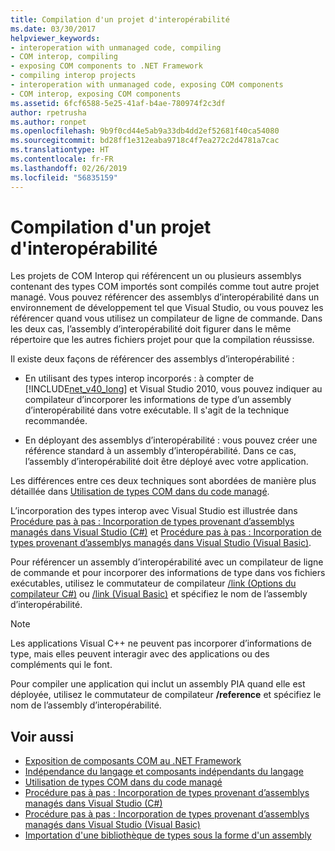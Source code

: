 ```yaml
---
title: Compilation d'un projet d'interopérabilité
ms.date: 03/30/2017
helpviewer_keywords:
- interoperation with unmanaged code, compiling
- COM interop, compiling
- exposing COM components to .NET Framework
- compiling interop projects
- interoperation with unmanaged code, exposing COM components
- COM interop, exposing COM components
ms.assetid: 6fcf6588-5e25-41af-b4ae-780974f2c3df
author: rpetrusha
ms.author: ronpet
ms.openlocfilehash: 9b9f0cd44e5ab9a33db4dd2ef52681f40ca54080
ms.sourcegitcommit: bd28ff1e312eaba9718c4f7ea272c2d4781a7cac
ms.translationtype: HT
ms.contentlocale: fr-FR
ms.lasthandoff: 02/26/2019
ms.locfileid: "56835159"
---
```

# <a name="compiling-an-interop-project"></a>Compilation d'un projet d'interopérabilité

Les projets de COM Interop qui référencent un ou plusieurs assemblys contenant des types COM importés sont compilés comme tout autre projet managé. Vous pouvez référencer des assemblys d’interopérabilité dans un environnement de développement tel que Visual Studio, ou vous pouvez les référencer quand vous utilisez un compilateur de ligne de commande. Dans les deux cas, l’assembly d’interopérabilité doit figurer dans le même répertoire que les autres fichiers projet pour que la compilation réussisse.

 Il existe deux façons de référencer des assemblys d’interopérabilité :

-   En utilisant des types interop incorporés : à compter de [!INCLUDE[net_v40_long](../../../includes/net-v40-long-md.md)] et Visual Studio 2010, vous pouvez indiquer au compilateur d’incorporer les informations de type d’un assembly d’interopérabilité dans votre exécutable. Il s'agit de la technique recommandée.

-   En déployant des assemblys d’interopérabilité : vous pouvez créer une référence standard à un assembly d’interopérabilité. Dans ce cas, l’assembly d’interopérabilité doit être déployé avec votre application.

 Les différences entre ces deux techniques sont abordées de manière plus détaillée dans [Utilisation de types COM dans du code managé](https://docs.microsoft.com/previous-versions/dotnet/netframework-4.0/3y76b69k(v=vs.100)).

 L’incorporation des types interop avec Visual Studio est illustrée dans [Procédure pas à pas : Incorporation de types provenant d’assemblys managés dans Visual Studio (C#)](/docs/csharp/programming-guide/concepts/assemblies-gac/walkthrough-embedding-types-from-managed-assemblies-in-visual-studio.md) et [Procédure pas à pas : Incorporation de types provenant d’assemblys managés dans Visual Studio (Visual Basic)](/docs/visual-basic/programming-guide/concepts/assemblies-gac/walkthrough-embedding-types-from-managed-assemblies-in-vs.md).

 Pour référencer un assembly d’interopérabilité avec un compilateur de ligne de commande et pour incorporer des informations de type dans vos fichiers exécutables, utilisez le commutateur de compilateur [/link (Options du compilateur C#)](../../csharp/language-reference/compiler-options/link-compiler-option.md) ou [/link (Visual Basic)](../../visual-basic/reference/command-line-compiler/link.md) et spécifiez le nom de l’assembly d’interopérabilité.

> [!NOTE]
> Les applications Visual C++ ne peuvent pas incorporer d’informations de type, mais elles peuvent interagir avec des applications ou des compléments qui le font.

 Pour compiler une application qui inclut un assembly PIA quand elle est déployée, utilisez le commutateur de compilateur **/reference** et spécifiez le nom de l’assembly d’interopérabilité.

## <a name="see-also"></a>Voir aussi

- [Exposition de composants COM au .NET Framework](exposing-com-components.md)
- [Indépendance du langage et composants indépendants du langage](../../standard/language-independence-and-language-independent-components.md)
- [Utilisation de types COM dans du code managé](https://docs.microsoft.com/previous-versions/dotnet/netframework-4.0/3y76b69k(v=vs.100))
- [Procédure pas à pas : Incorporation de types provenant d’assemblys managés dans Visual Studio (C#)](/docs/csharp/programming-guide/concepts/assemblies-gac/walkthrough-embedding-types-from-managed-assemblies-in-visual-studio.md)
- [Procédure pas à pas : Incorporation de types provenant d’assemblys managés dans Visual Studio (Visual Basic)](/docs/visual-basic/programming-guide/concepts/assemblies-gac/walkthrough-embedding-types-from-managed-assemblies-in-vs.md)
- [Importation d'une bibliothèque de types sous la forme d'un assembly](importing-a-type-library-as-an-assembly.md)